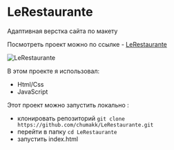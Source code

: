 # LeRestaurante

Адаптивная верстка сайта по макету

Посмотреть проект можно по ссылке - [LeRestaurante](https://chumakk.github.io/LeRestaurante/`)

![LeRestaurante](E:\Важное\restaurant\LeRestaurante.jpg)

В этом проекте я использовал:

- Html/Css
- JavaScript

Этот проект можно запустить локально :

- клонировать репозиторий `git clone https://github.com/chumakk/LeRestaurante.git`
- перейти в папку `cd LeRestaurante`
- запустить index.html

